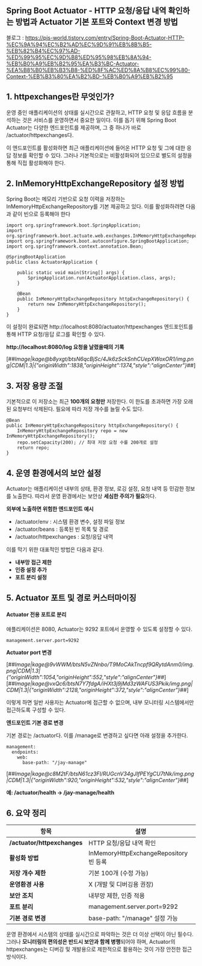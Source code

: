 ## Spring Boot Actuator - HTTP 요청/응답 내역 확인하는 방법과 Actuator 기본 포트와 Context 변경 방법

블로그 : https://pjs-world.tistory.com/entry/Spring-Boot-Actuator-HTTP-%EC%9A%94%EC%B2%AD%EC%9D%91%EB%8B%B5-%EB%82%B4%EC%97%AD-%ED%99%95%EC%9D%B8%ED%95%98%EB%8A%94-%EB%B0%A9%EB%B2%95%EA%B3%BC-Actuator-%EA%B8%B0%EB%B3%B8-%ED%8F%AC%ED%8A%B8%EC%99%80-Context-%EB%B3%80%EA%B2%BD-%EB%B0%A9%EB%B2%95

## 1\. httpexchanges란 무엇인가?

운영 중인 애플리케이션의 상태를 실시간으로 관찰하고, HTTP 요청 및 응답 흐름을 분석하는 것은 서비스를 운영하면서 중요한 일이다. 이를 돕기 위해 Spring Boot Actuator는 다양한 엔드포인트를 제공하며, 그 중 하나가 바로 /actuator/httpexchanges다.

이 엔드포인트를 활성화하면 최근 애플리케이션에 들어온 HTTP 요청 및 그에 대한 응답 정보를 확인할 수 있다. 그러나 기본적으로는 비활성화되어 있으므로 별도의 설정을 통해 직접 활성화해야 한다.

## 2\. InMemoryHttpExchangeRepository 설정 방법

Spring Boot는 메모리 기반으로 요청 이력을 저장하는 InMemoryHttpExchangeRepository를 기본 제공하고 있다. 이를 활성화하려면 다음과 같이 빈으로 등록해야 한다

```
import org.springframework.boot.SpringApplication;
import org.springframework.boot.actuate.web.exchanges.InMemoryHttpExchangeRepository;
import org.springframework.boot.autoconfigure.SpringBootApplication;
import org.springframework.context.annotation.Bean;

@SpringBootApplication
public class ActuatorApplication {

    public static void main(String[] args) {
        SpringApplication.run(ActuatorApplication.class, args);
    }

    @Bean
    public InMemoryHttpExchangeRepository httpExchangeRepository() {
        return new InMemoryHttpExchangeRepository();
    }
}
```

이 설정이 완료되면 http://localhost:8080/actuator/httpexchanges 엔드포인트를 통해 HTTP 요청/응답 로그를 확인할 수 있다.

**http://localhost:8080/log 요청을 날렸을때의 기록**

[##_Image|kage@b8yxgt/btsN6qcBjSc/4Jk6zSckSnhCUepXWoxOR1/img.png|CDM|1.3|{"originWidth":1838,"originHeight":1374,"style":"alignCenter"}_##]

## 3\. 저장 용량 조절

기본적으로 이 저장소는 최근 **100개의 요청만** 저장한다. 이 한도를 초과하면 가장 오래된 요청부터 삭제된다. 필요에 따라 저장 개수를 늘릴 수도 있다.

```
@Bean
public InMemoryHttpExchangeRepository httpExchangeRepository() {
    InMemoryHttpExchangeRepository repo = new InMemoryHttpExchangeRepository();
    repo.setCapacity(200); // 최대 저장 요청 수를 200개로 설정
    return repo;
}
```

## 4\. 운영 환경에서의 보안 설정

Actuator는 애플리케이션 내부의 상태, 환경 정보, 로깅 설정, 요청 내역 등 민감한 정보를 노출한다. 따라서 운영 환경에서는 보안상 **세심한 주의가 필요**하다.

**외부에 노출하면 위험한 엔드포인트 예시**

-   /actuator/env : 시스템 환경 변수, 설정 파일 정보
-   /actuator/beans : 등록된 빈 목록 및 경로
-   /actuator/httpexchanges : 요청/응답 내역

이를 막기 위한 대표적인 방법은 다음과 같다.

-   **내부망 접근 제한**
-   **인증 설정 추가**
-   **포트 분리 설정**

## 5\. Actuator 포트 및 경로 커스터마이징

#### **Actuator 전용 포트로 분리**

애플리케이션은 8080, Actuator는 9292 포트에서 운영할 수 있도록 설정할 수 있다.

```
management.server.port=9292
```

**Actuator port 변경**

[##_Image|kage@9vWWM/btsN5vZNnbo/T9MoCAkTncpf9QRytdAnm0/img.png|CDM|1.3|{"originWidth":1054,"originHeight":552,"style":"alignCenter"}_##][##_Image|kage@vxQc6/btsN7Y7fdgA/iHXt3j9jMd3zWAFUS3Pkik/img.png|CDM|1.3|{"originWidth":2128,"originHeight":372,"style":"alignCenter"}_##]

이렇게 하면 일반 사용자는 Actuator에 접근할 수 없으며, 내부 모니터링 시스템에서만 접근하도록 구성할 수 있다.

**엔드포인트 기본 경로 변경**

기본 경로는 /actuator다. 이를 /manage로 변경하고 싶다면 아래 설정을 추가한다.

```
management:
  endpoints:
    web:
      base-path: "/jay-manage"
```

[##_Image|kage@c8M2tF/btsN61cz3Fl/RUGcnV34gJIfPEYgCU7tNk/img.png|CDM|1.3|{"originWidth":920,"originHeight":532,"style":"alignCenter"}_##]

**예: /actuator/health → /jay-manage/health**

## 6\. 요약 정리

| **항목** | **설명** |
| --- | --- |
| **/actuator/httpexchanges** | HTTP 요청/응답 내역 확인 |
| **활성화 방법** | InMemoryHttpExchangeRepository 빈 등록 |
| **저장 개수 제한** | 기본 100개 (수정 가능) |
| **운영환경 사용** | X (개발 및 디버깅용 권장) |
| **보안 조치** | 내부망 제한, 인증 적용 |
| **포트 분리** | management.server.port=9292 |
| **기본 경로 변경** | base-path: "/manage" 설정 가능 |

운영 환경에서 시스템의 상태를 실시간으로 파악하는 것은 더 이상 선택이 아닌 필수다. 그러나 **모니터링의 편의성은 반드시 보안과 함께 병행**되어야 하며, Actuator의 httpexchanges는 디버깅 및 개발용으로 제한적으로 활용하는 것이 가장 안전한 접근 방식이다.